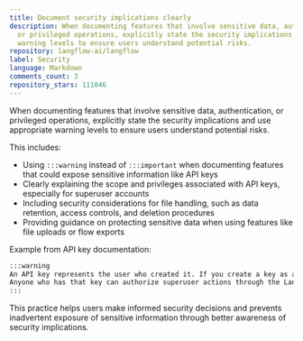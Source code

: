 ```yaml
---
title: Document security implications clearly
description: When documenting features that involve sensitive data, authentication,
  or privileged operations, explicitly state the security implications and use appropriate
  warning levels to ensure users understand potential risks.
repository: langflow-ai/langflow
label: Security
language: Markdown
comments_count: 3
repository_stars: 111046
---
```


When documenting features that involve sensitive data, authentication, or privileged operations, explicitly state the security implications and use appropriate warning levels to ensure users understand potential risks.

This includes:
- Using `:::warning` instead of `:::important` when documenting features that could expose sensitive information like API keys
- Clearly explaining the scope and privileges associated with API keys, especially for superuser accounts
- Including security considerations for file handling, such as data retention, access controls, and deletion procedures
- Providing guidance on protecting sensitive data when using features like file uploads or flow exports

Example from API key documentation:
```markdown
:::warning
An API key represents the user who created it. If you create a key as a superuser, then that key will have superuser privileges.
Anyone who has that key can authorize superuser actions through the Langflow API, including user management and flow management.
:::
```

This practice helps users make informed security decisions and prevents inadvertent exposure of sensitive information through better awareness of security implications.